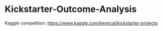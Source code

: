 # Kickstarter-Outcome-Analysis
Kaggle competition: https://www.kaggle.com/kemical/kickstarter-projects
